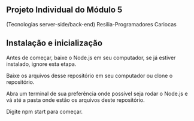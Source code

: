 ## Projeto Individual do Módulo 5 
(Tecnologias server-side/back-end) Resilia-Programadores Cariocas

## Instalação e inicialização

Antes de começar, baixe o Node.js em seu computador, se já estiver instalado, ignore esta etapa.

Baixe os arquivos desse repositório em seu computador ou clone o repositório.

Abra um terminal de sua preferência onde possível seja rodar o Node.js e vá até a pasta onde estão os arquivos deste repositório.

Digite npm start para começar.
